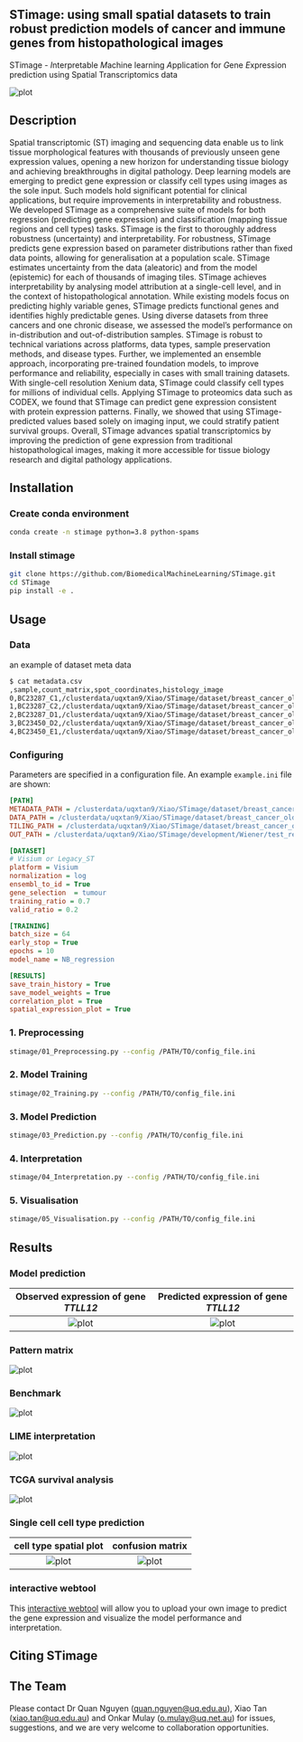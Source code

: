 ## STimage: using small spatial datasets to train robust prediction models of cancer and immune genes from histopathological images

STimage - *I*nterpretable *M*achine learning *A*pplication for *G*ene *E*xpression prediction using Spatial Transcriptomics data

![plot](./plots/model.png)

## Description

Spatial transcriptomic (ST) imaging and sequencing data enable us to link tissue morphological features with thousands
of previously unseen gene expression values, opening a new horizon for understanding tissue biology and achieving
breakthroughs in digital pathology. Deep learning models are emerging to predict gene expression or classify cell types
using images as the sole input. Such models hold significant potential for clinical applications, but require improvements
in interpretability and robustness. We developed STimage as a comprehensive suite of models for both regression
(predicting gene expression) and classification (mapping tissue regions and cell types) tasks. STimage is the first to
thoroughly address robustness (uncertainty) and interpretability. For robustness, STimage predicts gene expression based
on parameter distributions rather than fixed data points, allowing for generalisation at a population scale. STimage
estimates uncertainty from the data (aleatoric) and from the model (epistemic) for each of thousands of imaging
tiles. STimage achieves interpretability by analysing model attribution at a single-cell level, and in the context of
histopathological annotation. While existing models focus on predicting highly variable genes, STimage predicts functional
genes and identifies highly predictable genes. Using diverse datasets from three cancers and one chronic disease, we
assessed the model’s performance on in-distribution and out-of-distribution samples. STimage is robust to technical
variations across platforms, data types, sample preservation methods, and disease types. Further, we implemented an
ensemble approach, incorporating pre-trained foundation models, to improve performance and reliability, especially in
cases with small training datasets. With single-cell resolution Xenium data, STimage could classify cell types for millions
of individual cells. Applying STimage to proteomics data such as CODEX, we found that STimage can predict gene
expression consistent with protein expression patterns. Finally, we showed that using STimage-predicted values based
solely on imaging input, we could stratify patient survival groups. Overall, STimage advances spatial transcriptomics
by improving the prediction of gene expression from traditional histopathological images, making it more accessible for
tissue biology research and digital pathology applications.

## Installation

### Create conda environment

```bash
conda create -n stimage python=3.8 python-spams
```

### Install stimage

```bash
git clone https://github.com/BiomedicalMachineLearning/STimage.git
cd STimage
pip install -e .
```
## Usage

### Data 
an example of dataset meta data
```bash
$ cat metadata.csv
,sample,count_matrix,spot_coordinates,histology_image
0,BC23287_C1,/clusterdata/uqxtan9/Xiao/STimage/dataset/breast_cancer_oldST_STNet/stdata/BC23287_C1_stdata.tsv,/clusterdata/uqxtan9/Xiao/STimage/dataset/breast_cancer_oldST_STNet/spotinfo/spots_BT23287_C1.csv,/clusterdata/uqxtan9/Xiao/STimage/dataset/breast_cancer_oldST_STNet/HEimage/HE_BT23287_C1.jpg
1,BC23287_C2,/clusterdata/uqxtan9/Xiao/STimage/dataset/breast_cancer_oldST_STNet/stdata/BC23287_C2_stdata.tsv,/clusterdata/uqxtan9/Xiao/STimage/dataset/breast_cancer_oldST_STNet/spotinfo/spots_BT23287_C2.csv,/clusterdata/uqxtan9/Xiao/STimage/dataset/breast_cancer_oldST_STNet/HEimage/HE_BT23287_C2.jpg
2,BC23287_D1,/clusterdata/uqxtan9/Xiao/STimage/dataset/breast_cancer_oldST_STNet/stdata/BC23287_D1_stdata.tsv,/clusterdata/uqxtan9/Xiao/STimage/dataset/breast_cancer_oldST_STNet/spotinfo/spots_BT23287_D1.csv,/clusterdata/uqxtan9/Xiao/STimage/dataset/breast_cancer_oldST_STNet/HEimage/HE_BT23287_D1.jpg
3,BC23450_D2,/clusterdata/uqxtan9/Xiao/STimage/dataset/breast_cancer_oldST_STNet/stdata/BC23450_D2_stdata.tsv,/clusterdata/uqxtan9/Xiao/STimage/dataset/breast_cancer_oldST_STNet/spotinfo/spots_BT23450_D2.csv,/clusterdata/uqxtan9/Xiao/STimage/dataset/breast_cancer_oldST_STNet/HEimage/HE_BT23450_D2.jpg
4,BC23450_E1,/clusterdata/uqxtan9/Xiao/STimage/dataset/breast_cancer_oldST_STNet/stdata/BC23450_E1_stdata.tsv,/clusterdata/uqxtan9/Xiao/STimage/dataset/breast_cancer_oldST_STNet/spotinfo/spots_BT23450_E1.csv,/clusterdata/uqxtan9/Xiao/STimage/dataset/breast_cancer_oldST_STNet/HEimage/HE_BT23450_E1.jpg
```

### Configuring

Parameters are specified in a configuration file. 
An example `example.ini` file are shown:

```ini
[PATH]
METADATA_PATH = /clusterdata/uqxtan9/Xiao/STimage/dataset/breast_cancer_oldST_STNet/dataset.csv
DATA_PATH = /clusterdata/uqxtan9/Xiao/STimage/dataset/breast_cancer_oldST_STNet
TILING_PATH = /clusterdata/uqxtan9/Xiao/STimage/dataset/breast_cancer_oldST_STNet/tiles
OUT_PATH = /clusterdata/uqxtan9/Xiao/STimage/development/Wiener/test_results

[DATASET]
# Visium or Legacy_ST
platform = Visium
normalization = log
ensembl_to_id = True
gene_selection  = tumour
training_ratio = 0.7
valid_ratio = 0.2

[TRAINING]
batch_size = 64
early_stop = True
epochs = 10
model_name = NB_regression

[RESULTS]
save_train_history = True
save_model_weights = True
correlation_plot = True
spatial_expression_plot = True

```

### 1. Preprocessing

```bash
stimage/01_Preprocessing.py --config /PATH/TO/config_file.ini
```

### 2. Model Training

```bash
stimage/02_Training.py --config /PATH/TO/config_file.ini
```

### 3. Model Prediction

```bash
stimage/03_Prediction.py --config /PATH/TO/config_file.ini
```

### 4. Interpretation

```bash
stimage/04_Interpretation.py --config /PATH/TO/config_file.ini
```

### 5. Visualisation

```bash
stimage/05_Visualisation.py --config /PATH/TO/config_file.ini
```


## Results

### Model prediction
Observed expression of gene *TTLL12* | Predicted  expression of gene *TTLL12*
:-----------------------------------:|:--------------------------------------: 
![plot](./plots/gc.png)              | ![plot](./plots/pred.png)

### Pattern matrix
![plot](./plots/pattern_matrix.png)

### Benchmark
![plot](./plots/benchmark.png)

### LIME interpretation
![plot](./plots/LIME.png)

### TCGA survival analysis
![plot](./plots/TCGA_survival.png)

### Single cell cell type prediction
cell type spatial plot | confusion matrix
:-----------------------------------:|:--------------------------------------: 
![plot](./plots/single_cell_prediction.png) | ![plot](./plots/single_cell_prediction_2.png)

### interactive webtool

This [interactive webtool](https://stimage-web-app-rnkimhgefgledvauvhamd4.streamlit.app/) will allow you to upload your own image to predict the gene expression and visualize the model performance and interpretation. 

## Citing STimage

## The Team
Please contact Dr Quan Nguyen (quan.nguyen@uq.edu.au), 
Xiao Tan (xiao.tan@uq.edu.au) and Onkar Mulay (o.mulay@uq.net.au) for issues, suggestions, 
and we are very welcome to collaboration opportunities.
